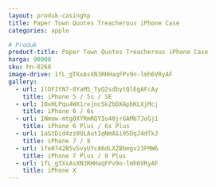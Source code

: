 ```yaml
---
layout: produk-casinghp
title: Paper Town Quotes Treacherous iPhone Case
categories: apple

# Produk
product-title: Paper Town Quotes Treacherous iPhone Case
harga: 90000
sku: hn-0268
image-drive: 1fL_gTXxAsXN3RHHaqFPv9n-lmh6VRyAF
gallery:
  - url: 1lOFItN7-0YaM5_TyQ2sdbytQlEgAFcAy
    title: iPhone 5 / 5s / SE
  - url: 10xHLPqu4WX1rejncSkZbDXApbKLXjMcj
    title: iPhone 6 / 6s
  - url: 1Nmow-mtg8XYRmRQYIo40jrGAMb7JoGj1
    title: iPhone 6 Plus / 6s Plus
  - url: 1aStDid4zz0ULAut1qNmASi95DqJ4dTkJ
    title: iPhone 7 / 8
  - url: 1fe0742B5vSvyUYcA6dLXZBbmgv23FMW6
    title: iPhone 7 Plus / 8 Plus
  - url: 1fL_gTXxAsXN3RHHaqFPv9n-lmh6VRyAF
    title: iPhone X
---
```

